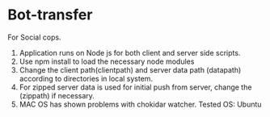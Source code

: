 # Bot-transfer
For Social cops.

1. Application runs on Node js for both client and server side scripts.
2. Use npm install to load the necessary node modules
3. Change the client path(clientpath) and server data path (datapath) according to directories in local system.
4. For zipped server data is used for initial push from server, change the (zippath) if necessary.
5. MAC OS has shown problems with chokidar watcher. Tested OS: Ubuntu

